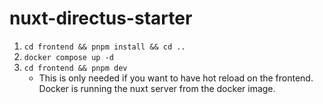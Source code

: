 # nuxt-directus-starter

1. `cd frontend && pnpm install && cd ..`
2. `docker compose up -d`
3. `cd frontend && pnpm dev`
    - This is only needed if you want to have hot reload on the frontend. \
      Docker is running the nuxt server from the docker image.

